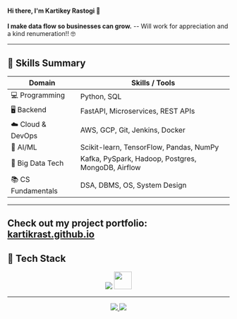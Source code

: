 #### Hi there, I'm Kartikey Rastogi 👋
**I make data flow so businesses can grow.**
-- Will work for appreciation and a kind renumeration!! 🤓

---

## 🧠 Skills Summary

| Domain              | Skills / Tools                                           |
|---------------------|----------------------------------------------------------|
| 💻 Programming       | Python, SQL                                             |
| 🖥️ Backend           | FastAPI, Microservices, REST APIs                       |
| ☁️ Cloud & DevOps    | AWS, GCP, Git, Jenkins, Docker                          |
| 🧠 AI/ML             | Scikit-learn, TensorFlow, Pandas, NumPy                 |
| 💱 Big Data Tech     | Kafka, PySpark, Hadoop, Postgres, MongoDB, Airflow      |
| 📚 CS Fundamentals   | DSA, DBMS, OS, System Design                            |

---

**Check out my project portfolio:** [kartikrast.github.io](https://kartikrast.github.io/)
---

## 🧰 Tech Stack

<p align="center">
  <img src="https://skillicons.dev/icons?i=python,postgresql,mongodb,redis,fastapi,aws,gcp,tensorflow,kafka,docker,git,github,vscode,ubuntu&theme=dark" />
  <img src="https://cdn.jsdelivr.net/gh/homarr-labs/dashboard-icons/svg/apache-airflow.svg" height="40" />
</p>

---
<p align="center">
  <a href="mailto:kartik.keyrast@gmail.com">
    <img src="https://img.shields.io/badge/Gmail-Email-red?style=for-the-badge&logo=gmail" />
  </a>
  <a href="https://www.linkedin.com/in/kartikeyrastogi162/">
    <img src="https://img.shields.io/badge/LinkedIn-Gopal-blue?style=for-the-badge&logo=linkedin" />
  </a>
</p>
